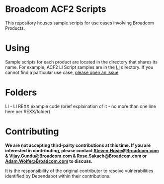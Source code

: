# Broadcom ACF2 Scripts
This repository houses sample scripts for use cases involving Broadcom Products.

# Using
Sample scripts for each product are located in the directory that shares its name. For example, ACF2 LI Script samples are in the [LI](LI1) directory. If you cannot find a particular use case, [please open an issue](https://github.com/BroadcomMFD/broadcom-product-scripts/issues/new).

# Folders
LI - LI REXX example code (brief explaination of it - no more than one line here per REXX/folder)

# Contributing
**We are not accepting third-party contributions at this time. If you are interested in contributing, please contact Steven.Hosie@Broadcom.com & Vijay.Gundu@Broadcom.com & Rose.Sakach@Broadcom.com or Adam.Wolfe@Broadcom.com to discuss.**

It is the responsibility of the original contributor to resolve vulnerabilities identified by Dependabot within their contributions.
